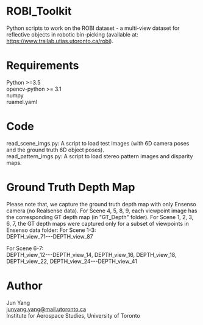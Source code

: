 # ROBI_Toolkit
Python scripts to work on the ROBI dataset - a multi-view dataset for reflective objects in robotic bin-picking (available at: https://www.trailab.utias.utoronto.ca/robi).

# Requirements
Python >=3.5 \
opencv-python >= 3.1 \
numpy\
ruamel.yaml

# Code
read_scene_imgs.py: A script to load test images (with 6D camera poses and the ground truth 6D object poses).\
read_pattern_imgs.py: A script to load stereo pattern images and disparity maps.

# Ground Truth Depth Map
Please note that, we capture the ground truth depth map with only Ensenso camera (no Realsense data). For Scene 4, 5, 8, 9, each viewpoint image has the corresponding GT depth map (in "GT_Depth" folder). For Scene 1, 2, 3, 6, 7, the GT depth maps were captured only for a subset of viewpoints in Ensenso data folder:
For Scene 1-3: \
DEPTH_view_71---DEPTH_view_87

For Scene 6-7: \
DEPTH_view_12---DEPTH_view_14, DEPTH_view_16, DEPTH_view_18, DEPTH_view_22, DEPTH_view_24---DEPTH_view_41

# Author
Jun Yang\
junyang.yang@mail.utoronto.ca\
Institute for Aerospace Studies, University of Toronto
